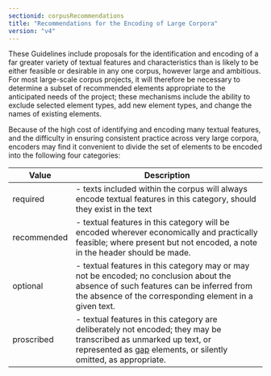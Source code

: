 ```yaml
---
sectionid: corpusRecommendations
title: "Recommendations for the Encoding of Large Corpora"
version: "v4"
---
```




These Guidelines include proposals for the identification and encoding of a far greater
variety of textual features and characteristics than is likely to be either feasible
or
desirable in any one corpus, however large and ambitious. For most large-scale corpus
projects, it will therefore be necessary to determine a subset of recommended elements
appropriate to the anticipated needs of the
project;
these mechanisms include the ability to exclude selected element types, add new element
types,
and change the names of existing elements.

Because of the high cost of identifying and encoding many textual features, and the
difficulty in ensuring consistent practice across very large corpora, encoders may
find it
convenient to divide the set of elements to be encoded into the following four categories:
<table class="table table-striped table-hover">
   <thead>
      <tr>
         <th>Value</th>
         <th>Description</th>
      </tr>
   </thead>
   <tbody>
      <tr>
         <td>required</td>
         <td> - texts included within the corpus will always encode textual features in this
            category, should they exist in the text
         </td>
      </tr>
      <tr>
         <td>recommended</td>
         <td> - textual features in this category will be encoded wherever economically and
            practically feasible; where present but not encoded, a note in the header should be
            made.
         </td>
      </tr>
      <tr>
         <td>optional</td>
         <td> - textual features in this category may or may not be encoded; no conclusion about
            the absence of such features can be inferred from the absence of the corresponding
            element
            in a given text.
         </td>
      </tr>
      <tr>
         <td>proscribed</td>
         <td> - textual features in this category are deliberately not encoded; they may be
            transcribed as unmarked up text, or represented as 
            <a class="link_odd_elementSpec" href="{{ site.baseurl }}/{{ page.version }}/elements/gap.html">gap</a> elements, or
            silently omitted, as appropriate.
         </td>
      </tr>
   </tbody>
</table>


